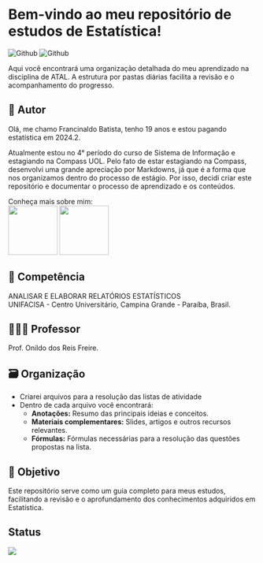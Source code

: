 # Bem-vindo ao meu repositório de estudos de Estatística!

![Github](https://img.shields.io/badge/+-black?style=for-the-badge&logo=matematica)
![Github](https://img.shields.io/badge/Python-black?style=for-the-badge&logo=python)


Aqui você encontrará uma organização detalhada do meu aprendizado na disciplina de ATAL. A estrutura por pastas diárias facilita a revisão e o acompanhamento do progresso.

## 🪪 Autor
Olá, me chamo Francinaldo Batista, tenho 19 anos e estou pagando estatística em 2024.2.

Atualmente estou no 4° período do curso de Sistema de Informação e estagiando na Compass UOL. Pelo fato de estar estagiando na Compass, desenvolvi uma grande apreciação por Markdowns, já que é a forma que nos organizamos dentro do processo de estágio. Por isso, decidi criar este repositório e documentar o processo de aprendizado e os conteúdos.<br>

Conheça mais sobre mim:<br>
<a href="https://www.linkedin.com/in/francinaldobatista"><img src="https://img.shields.io/badge/LinkedIn-black?style=for-the-badge&logo=linkedin" width="100"></a>
<a href="https://github.com/Batissta"><img src="https://img.shields.io/badge/Github-black?style=for-the-badge&logo=github" width="100"></a>


## 🧠 Competência
ANALISAR E ELABORAR RELATÓRIOS ESTATÍSTICOS<br>
UNIFACISA - Centro Universitário, Campina Grande - Paraíba, Brasil.

## 🧑🏽‍🏫 Professor
Prof. Onildo dos Reis Freire.

## 🗃️ Organização

- Criarei arquivos para a resolução das listas de atividade
- Dentro de cada arquivo você encontrará:
    - **Anotações:** Resumo das principais ideias e conceitos.
    - **Materiais complementares:** Slides, artigos e outros recursos relevantes.
    - **Fórmulas:** Fórmulas necessárias para a resolução das questões propostas na lista.

## 🎯 Objetivo

Este repositório serve como um guia completo para meus estudos, facilitando a revisão e o aprofundamento dos conhecimentos adquiridos em Estatística.


## Status
![](https://camo.githubusercontent.com/2c53c4f8e41ace3f3035b69bb3229284ee1764feb00cffde5d9e0929c847cc31/687474703a2f2f696d672e736869656c64732e696f2f7374617469632f76313f6c6162656c3d535441545553266d6573736167653d454d253230444553454e564f4c56494d454e544f26636f6c6f723d524544267374796c653d666f722d7468652d6261646765)
